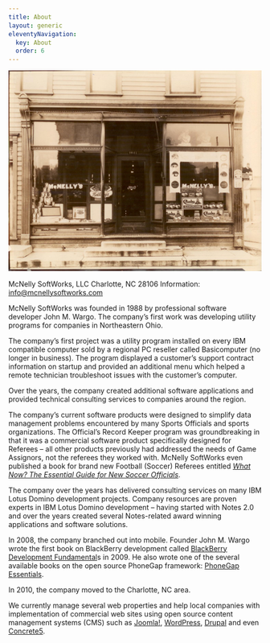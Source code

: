 ```yaml
---
title: About
layout: generic
eleventyNavigation:
  key: About
  order: 6
---
```


![McNelly's](images/mcnelly.png "McNelly's")

McNelly SoftWorks, LLC Charlotte, NC 28106 Information: [info@mcnellysoftworks.com](mailto:info@mcnellysoftworks.com)

McNelly SoftWorks was founded in 1988 by professional software developer John M. Wargo. The company’s first work was developing utility programs for companies in Northeastern Ohio.

The company’s first project was a utility program installed on every IBM compatible computer sold by a regional PC reseller called Basicomputer (no longer in business). The program displayed a customer’s support contract information on startup and provided an additional menu which helped a remote technician troubleshoot issues with the customer’s computer.

Over the years, the company created additional software applications and provided technical consulting services to companies around the region.

The company’s current software products were designed to simplify data management problems encountered by many Sports Officials and sports organizations. The Official’s Record Keeper program was groundbreaking in that it was a commercial software product specifically designed for Referees – all other products previously had addressed the needs of Game Assignors, not the referees they worked with. McNelly SoftWorks even published a book for brand new Football (Soccer) Referees entitled [_What Now? The Essential Guide for New Soccer Officials_](http://www.mcnellysoftworks.com/what-now-the-essential-guide-for-new-soccer-referees-is-published/ "‘What Now? The Essential Guide for New Soccer Referees’ is published").

The company over the years has delivered consulting services on many IBM Lotus Domino development projects. Company resources are proven experts in IBM Lotus Domino development – having started with Notes 2.0 and over the years created several Notes-related award winning applications and software solutions.

In 2008, the company branched out into mobile. Founder John M. Wargo wrote the first book on BlackBerry development called [BlackBerry Development Fundamental](http://www.blackberrydevelopmentfundamentals.com "BlackBerry Development Fundamentals web site.")s in 2009. He also wrote one of the several available books on the open source PhoneGap framework: [PhoneGap Essentials](http://www.phonegapessentials.com "PhoneGap Essentials Web Site").

In 2010, the company moved to the Charlotte, NC area.

We currently manage several web properties and help local companies with implementation of commercial web sites using open source content management systems (CMS) such as [Joomla!](http://www.joomla.org "Joomla! Project Web Site"), [WordPress](http://www.wordpress.org/ "WordPress project web site"), [Drupal](http://www.drupal.org/ "Drupal Project Web Site") and even [Concrete5](https://www.concrete5.org/ "Concrete5 Project Web site").